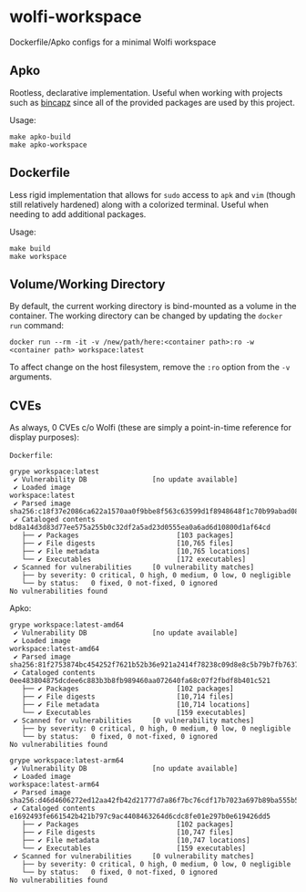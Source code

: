 # wolfi-workspace
Dockerfile/Apko configs for a minimal Wolfi workspace

## Apko

Rootless, declarative implementation. Useful when working with projects such as [bincapz](https://github.com/chainguard-dev/bincapz/) since all of the provided packages are used by this project.

Usage:
```
make apko-build
make apko-workspace
```

## Dockerfile

Less rigid implementation that allows for `sudo` access to `apk` and `vim` (though still relatively hardened) along with a colorized terminal. Useful when needing to add additional packages.

Usage:
```
make build
make workspace
```

## Volume/Working Directory

By default, the current working directory is bind-mounted as a volume in the container. The working directory can be changed by updating the `docker run` command:
```
docker run --rm -it -v /new/path/here:<container path>:ro -w <container path> workspace:latest
```

To affect change on the host filesystem, remove the `:ro` option from the `-v` arguments.

## CVEs

As always, 0 CVEs c/o Wolfi (these are simply a point-in-time reference for display purposes):

`Dockerfile`:
```
grype workspace:latest
 ✔ Vulnerability DB                [no update available]
 ✔ Loaded image                                                                                                                                                                                                                                                          workspace:latest
 ✔ Parsed image                                                                                                                                                                                                   sha256:c18f37e2086ca622a1570aa0f9bbe8f563c63599d1f8948648f1c70b99abad08
 ✔ Cataloged contents                                                                                                                                                                                                    bd8a14d3d83d77ee575a255b0c32df2a5ad23d0555ea0a6ad6d10800d1af64cd
   ├── ✔ Packages                        [103 packages]
   ├── ✔ File digests                    [10,765 files]
   ├── ✔ File metadata                   [10,765 locations]
   └── ✔ Executables                     [172 executables]
 ✔ Scanned for vulnerabilities     [0 vulnerability matches]
   ├── by severity: 0 critical, 0 high, 0 medium, 0 low, 0 negligible
   └── by status:   0 fixed, 0 not-fixed, 0 ignored
No vulnerabilities found
```

Apko:
```
grype workspace:latest-amd64
 ✔ Vulnerability DB                [no update available]
 ✔ Loaded image                                                                                                                                                                                                                                                    workspace:latest-amd64
 ✔ Parsed image                                                                                                                                                                                                   sha256:81f2753874bc454252f7621b52b36e921a2414f78238c09d8e8c5b79b7fb7637
 ✔ Cataloged contents                                                                                                                                                                                                    0ee483804875dcdee6c883b3b8fb989460aa072640fa68c07f2fbdf8b401c521
   ├── ✔ Packages                        [102 packages]
   ├── ✔ File digests                    [10,714 files]
   ├── ✔ File metadata                   [10,714 locations]
   └── ✔ Executables                     [159 executables]
 ✔ Scanned for vulnerabilities     [0 vulnerability matches]
   ├── by severity: 0 critical, 0 high, 0 medium, 0 low, 0 negligible
   └── by status:   0 fixed, 0 not-fixed, 0 ignored
No vulnerabilities found
```

```
grype workspace:latest-arm64
 ✔ Vulnerability DB                [no update available]
 ✔ Loaded image                                                                                                                                                                                                                                                    workspace:latest-arm64
 ✔ Parsed image                                                                                                                                                                                                   sha256:d46d4606272ed12aa42fb42d21777d7a86f7bc76cdf17b7023a697b89ba555b5
 ✔ Cataloged contents                                                                                                                                                                                                    e1692493fe661542b421b797c9ac4408463264d6cdc8fe01e297b0e619426dd5
   ├── ✔ Packages                        [102 packages]
   ├── ✔ File digests                    [10,747 files]
   ├── ✔ File metadata                   [10,747 locations]
   └── ✔ Executables                     [159 executables]
 ✔ Scanned for vulnerabilities     [0 vulnerability matches]
   ├── by severity: 0 critical, 0 high, 0 medium, 0 low, 0 negligible
   └── by status:   0 fixed, 0 not-fixed, 0 ignored
No vulnerabilities found
```
